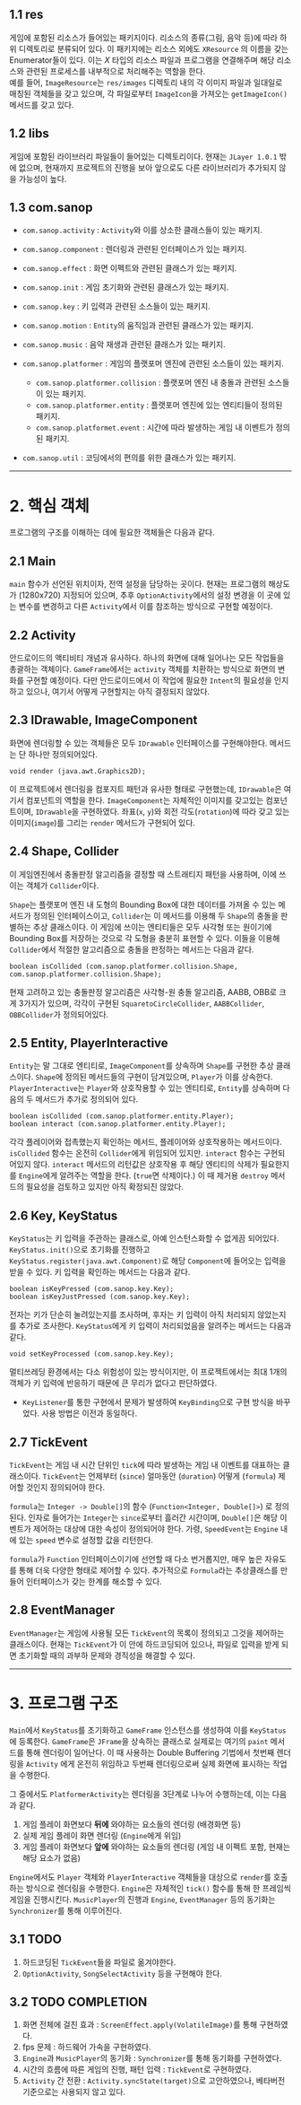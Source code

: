 ## 1.1 res
게임에 포함된 리소스가 들어있는 패키지이다. 리소스의 종류(그림, 음악 등)에 따라 하위 디렉토리로 분류되어 있다. 이 패키지에는 리소스 외에도 `XResource` 의 이름을 갖는 Enumerator들이 있다. 이는 *X* 타입의 리소스 파일과 프로그램을 연결해주며 해당 리소스와 관련된 프로세스를 내부적으로 처리해주는 역할을 한다.   
예를 들어, `ImageResource`는 `res/images` 디렉토리 내의 각 이미지 파일과 일대일로 매칭된 객체들을 갖고 있으며, 각 파일로부터 `ImageIcon`을 가져오는 `getImageIcon()` 메서드를 갖고 있다.

## 1.2 libs
게임에 포함된 라이브러리 파일들이 들어있는 디렉토리이다. 현재는 `JLayer 1.0.1` 밖에 없으며, 현재까지 프로젝트의 진행을 보아 앞으로도 다른 라이브러리가 추가되지 않을 가능성이 높다.

## 1.3 com.sanop

* `com.sanop.activity` : `Activity`와 이를 상소한 클래스들이 있는 패키지.
* `com.sanop.component` : 렌더링과 관련된 인터페이스가 있는 패키지.
* `com.sanop.effect` : 화면 이펙트와 관련된 클래스가 있는 패키지.
* `com.sanop.init` : 게임 초기화와 관련된 클래스가 있는 패키지.
* `com.sanop.key` : 키 입력과 관련된 소스들이 있는 패키지.
* `com.sanop.motion` : `Entity`의 움직임과 관련된 클래스가 있는 패키지.
* `com.sanop.music` : 음악 재생과 관련된 클래스가 있는 패키지.

* `com.sanop.platformer` : 게임의 플랫포머 엔진에 관련된 소스들이 있는 패키지.
    - `com.sanop.platformer.collision` : 플랫포머 엔진 내 충돌과 관련된 소스들이 있는 패키지.
    - `com.sanop.platformer.entity` : 플랫포머 엔진에 있는 엔티티들이 정의된 패키지.
    - `com.sanop.platformet.event` : 시간에 따라 발생하는 게임 내 이벤트가 정의된 패키지. 
* `com.sanop.util` : 코딩에서의 편의를 위한 클래스가 있는 패키지.
***
# 2. 핵심 객체
프로그램의 구조를 이해하는 데에 필요한 객체들은 다음과 같다.

## 2.1 Main
`main` 함수가 선언된 위치이자, 전역 설정을 담당하는 곳이다. 현재는 프로그램의 해상도가 (1280x720) 지정되어 있으며, 추후 `OptionActivity`에서의 설정 변경을 이 곳에 있는 변수를 변경하고 다른 `Activity`에서 이를 참조하는 방식으로 구현할 예정이다.

## 2.2 Activity
안드로이드의 액티비티 개념과 유사하다. 하나의 화면에 대해 일어나는 모든 작업들을 총괄하는 객체이다. `GameFrame`에서는 `activity` 객체를 치환하는 방식으로 화면의 변화를 구현할 예정이다. 다만 안드로이드에서 이 작업에 필요한 `Intent`의 필요성을 인지하고 있으나, 여기서 어떻게 구현할지는 아직 결정되지 않았다.

## 2.3 IDrawable, ImageComponent
화면에 렌더링할 수 있는 객체들은 모두 `IDrawable` 인터페이스를 구현해야한다. 메서드는 단 하나만 정의되어있다.

	void render (java.awt.Graphics2D);
이 프로젝트에서 렌더링을 컴포지트 패턴과 유사한 형태로 구현했는데, `IDrawable`은 여기서 컴포넌트의 역할을 한다.
`ImageComponent`는 자체적인 이미지를 갖고있는 컴포넌트이며, `IDrawable`을 구현하였다. 좌표(`x`, `y`)와 회전 각도(`rotation`)에 따라 갖고 있는 이미지(`image`)를 그리는 `render` 메서드가 구현되어 있다.

## 2.4 Shape, Collider
이 게임엔진에서 충돌판정 알고리즘을 결정할 때 스트래티지 패턴을 사용하며, 이에 쓰이는 객체가 `Collider`이다.

`Shape`는 플랫포머 엔진 내 도형의 Bounding Box에 대한 데이터를 가져올 수 있는 메서드가 정의된 인터페이스이고, `Collider`는 이 메서드를 이용해 두 `Shape`의 충돌을 판별하는 추상 클래스이다. 이 게임에 쓰이는 엔티티들은 모두 사각형 또는 원이기에 Bounding Box를 저장하는 것으로 각 도형을 충분히 표현할 수 있다. 이들을 이용해 `Collider`에서 적절한 알고리즘으로 충돌을 판정하는 메서드는 다음과 같다.

	boolean isCollided (com.sanop.platformer.collision.Shape, com.sanop.platformer.collision.Shape);

현재 고려하고 있는 충돌판정 알고리즘은 사각형-원 충돌 알고리즘, AABB, OBB로 크게 3가지가 있으며, 각각이 구현된 `SquaretoCircleCollider`, `AABBCollider`, `OBBCollider`가 정의되어있다.

## 2.5 Entity, PlayerInteractive
`Entity`는 말 그대로 엔티티로, `ImageComponent`를 상속하며 `Shape`를 구현한 추상 클래스이다. `Shape`에 정의된 메서드들의 구현이 담겨있으며, `Player`가 이를 상속한다. `PlayerInteractive`는 `Player`와 상호작용할 수 있는 엔티티로, `Entity`를 상속하며 다음의 두 메서드가 추가로 정의되어 있다.

	boolean isCollided (com.sanop.platformer.entity.Player);
	boolean interact (com.sanop.platformer.entity.Player);
각각 플레이어와 접촉했는지 확인하는 메서드, 플레이어와 상호작용하는 메서드이다. `isCollided` 함수는 온전히 `Collider`에게 위임되어 있지만. `interact` 함수는 구현되어있지 않다. `interact` 메서드의 리턴값은 상호작용 후 해당 엔티티의 삭제가 필요한지를 `Engine`에게 알려주는 역할을 한다. (`true`면 삭제이다.) 이 때 제거용 `destroy` 메서드의 필요성을 검토하고 있지만 아직 확정되진 않았다.

## 2.6 Key, KeyStatus
`KeyStatus`는 키 입력을 주관하는 클래스로, 아예 인스턴스화할 수 없게끔 되어있다. `KeyStatus.init()`으로 초기화를 진행하고 `KeyStatus.register(java.awt.Component)`로 해당 `Component`에 들어오는 입력을 받을 수 있다. 키 입력을 확인하는 메서드는 다음과 같다.

	boolean isKeyPressed (com.sanop.key.Key);
	boolean isKeyJustPressed (com.sanop.key.Key);
전자는 키가 단순히 눌려있는지를 조사하며, 후자는 키 입력이 아직 처리되지 않았는지를 추가로 조사한다. `KeyStatus`에게 키 입력이 처리되었음을 알려주는 메서드는 다음과 같다.

	void setKeyProcessed (com.sanop.key.Key);
멀티쓰레딩 환경에서는 다소 위험성이 있는 방식이지만, 이 프로젝트에서는 최대 1개의 객체가 키 입력에 반응하기 때문에 큰 무리가 없다고 판단하였다.

- `KeyListener`를 통한 구현에서 문제가 발생하여 `KeyBinding`으로 구현 방식을 바꾸었다. 사용 방법은 이전과 동일하다.

## 2.7 TickEvent
`TickEvent`는 게임 내 시간 단위인 `tick`에 따라 발생하는 게임 내 이벤트를 대표하는 클래스이다. `TickEvent`는 언제부터 (`since`) 얼마동안 (`duration`) 어떻게 (`formula`) 제어할 것인지 정의되어야 한다.

`formula`는 `Integer -> Double[]`의 함수 (`Function<Integer, Double[]>`) 로 정의된다. 인자로 들어가는 `Integer`는 `since`로부터 흘러간 시간이며, `Double[]`은 해당 이벤트가 제어하는 대상에 대한 속성이 정의되어야 한다. 가령, `SpeedEvent`는 `Engine` 내에 있는 `speed` 변수로 설정할 값을 리턴한다.

`formula`가 `Function` 인터페이스이기에 선언할 때 다소 번거롭지만, 매우 높은 자유도를 통해 더욱 다양한 형태로 제어할 수 있다. 추가적으로 `Formula`라는 추상클래스를 만들어 인터페이스가 갖는 한계를 해소할 수 있다.

## 2.8 EventManager
`EventManager`는 게임에 사용될 모든 `TickEvent`의 목록이 정의되고 그것을 제어하는 클래스이다. 현재는 `TickEvent`가 이 안에 하드코딩되어 있으나, 파일로 입력을 받게 되면 초기화할 때의 과부하 문제와 경직성을 해결할 수 있다.


***
# 3. 프로그램 구조
`Main`에서 `KeyStatus`를 초기화하고 `GameFrame` 인스턴스를 생성하여 이를 `KeyStatus`에 등록한다. `GameFrame`은 `JFrame`을 상속하는 클래스로 실제로는 여기의 `paint` 메서드를 통해 렌더링이 일어난다. 이 때 사용하는 Double Buffering 기법에서 첫번째 렌더링을 `Activity` 에게 온전히 위임하고 두번째 렌더링으로써 실제 화면에 표시하는 작업을 수행한다.

그 중에서도 `PlatformerActivity`는 렌더링을 3단계로 나누어 수행하는데, 이는 다음과 같다.
1. 게임 플레이 화면보다 **뒤에** 와야하는 요소들의 렌더링 (배경화면 등)
2. 실제 게임 플레이 화면 렌더링 (`Engine`에게 위임)
3. 게임 플레이 화면보다 **앞에** 와야하는 요소들의 렌더링 (게임 내 이펙트 포함, 현재는 해당 요소가 없음)

`Engine`에서도 `Player` 객체와 `PlayerInteractive` 객체들을 대상으로 `render`를 호출하는 방식으로 렌더링을 수행한다. `Engine`은 자체적인 `tick()` 함수를 통해 한 프레임씩 게임을 진행시킨다. `MusicPlayer`의 진행과 `Engine`, `EventManager` 등의 동기화는 `Synchronizer`를 통해 이루어진다.

## 3.1 TODO
1. 하드코딩된 `TickEvent`들을 파일로 옮겨야한다.
2. `OptionActivity`, `SongSelectActivity` 등을 구현해야 한다.

## 3.2 TODO COMPLETION
1. 화면 전체에 걸친 효과 : `ScreenEffect.apply(VolatileImage)`를 통해 구현하였다.
2. fps 문제 : 하드웨어 가속을 구현하였다.
3. `Engine`과 `MusicPlayer`의 동기화 : `Synchronizer`를 통해 동기화를 구현하였다.
4. 시간의 흐름에 따른 게임의 진행, 패턴 입력 : `TickEvent`로 구현하였다.
5. `Activity` 간 전환 : `Activity.syncState(target)`으로 고안하였으나, 베타버전 기준으로는 사용되지 않고 있다.
